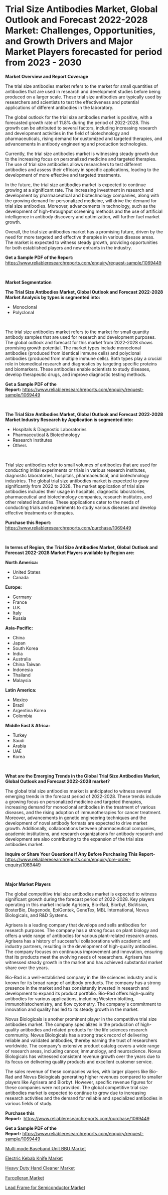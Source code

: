 <p><h1>Trial Size Antibodies Market, Global Outlook and Forecast 2022-2028 Market: Challenges, Opportunities, and Growth Drivers and Major Market Players forecasted for period from 2023 - 2030</h1></p><p><strong>Market Overview and Report Coverage</strong></p>
<p><p>The trial size antibodies market refers to the market for small quantities of antibodies that are used in research and development studies before being produced on a larger scale. These trial size antibodies are typically used by researchers and scientists to test the effectiveness and potential applications of different antibodies in the laboratory.</p><p>The global outlook for the trial size antibodies market is positive, with a forecasted growth rate of 11.8% during the period of 2022-2028. This growth can be attributed to several factors, including increasing research and development activities in the field of biotechnology and pharmaceuticals, rising demand for customized and targeted therapies, and advancements in antibody engineering and production technologies.</p><p>Currently, the trial size antibodies market is witnessing steady growth due to the increasing focus on personalized medicine and targeted therapies. The use of trial size antibodies allows researchers to test different antibodies and assess their efficacy in specific applications, leading to the development of more effective and targeted treatments.</p><p>In the future, the trial size antibodies market is expected to continue growing at a significant rate. The increasing investment in research and development by pharmaceutical and biotechnology companies, along with the growing demand for personalized medicine, will drive the demand for trial size antibodies. Moreover, advancements in technology, such as the development of high-throughput screening methods and the use of artificial intelligence in antibody discovery and optimization, will further fuel market growth.</p><p>Overall, the trial size antibodies market has a promising future, driven by the need for more targeted and effective therapies in various disease areas. The market is expected to witness steady growth, providing opportunities for both established players and new entrants in the industry.</p></p>
<p><strong>Get a Sample PDF of the Report:</strong> <a href="https://www.reliableresearchreports.com/enquiry/request-sample/1069449">https://www.reliableresearchreports.com/enquiry/request-sample/1069449</a></p>
<p>&nbsp;</p>
<p><strong>Market Segmentation</strong></p>
<p><strong>The Trial Size Antibodies Market, Global Outlook and Forecast 2022-2028 Market Analysis by types is segmented into:</strong></p>
<p><ul><li>Monoclonal</li><li>Polyclonal</li></ul></p>
<p>&nbsp;</p>
<p><p>The trial size antibodies market refers to the market for small quantity antibody samples that are used for research and development purposes. The global outlook and forecast for this market from 2022-2028 shows promising growth potential. The market types include monoclonal antibodies (produced from identical immune cells) and polyclonal antibodies (produced from multiple immune cells). Both types play a crucial role in biomedical research and diagnostics by targeting specific proteins and biomarkers. These antibodies enable scientists to study diseases, develop therapeutic drugs, and improve diagnostic testing methods.</p></p>
<p><strong>Get a Sample PDF of the Report:</strong>&nbsp;<a href="https://www.reliableresearchreports.com/enquiry/request-sample/1069449">https://www.reliableresearchreports.com/enquiry/request-sample/1069449</a></p>
<p>&nbsp;</p>
<p><strong>The Trial Size Antibodies Market, Global Outlook and Forecast 2022-2028 Market Industry Research by Application is segmented into:</strong></p>
<p><ul><li>Hospitals & Diagnostic Laboratories</li><li>Pharmaceutical & Biotechnology</li><li>Research Institutes</li><li>Others</li></ul></p>
<p>&nbsp;</p>
<p><p>Trial size antibodies refer to small volumes of antibodies that are used for conducting initial experiments or trials in various research institutes, diagnostic laboratories, hospitals, pharmaceutical, and biotechnology industries. The global trial size antibodies market is expected to grow significantly from 2022 to 2028. The market application of trial size antibodies includes their usage in hospitals, diagnostic laboratories, pharmaceutical and biotechnology companies, research institutes, and other related industries. These applications cater to the needs of conducting trials and experiments to study various diseases and develop effective treatments or therapies.</p></p>
<p><strong>Purchase this Report:</strong>&nbsp; <a href="https://www.reliableresearchreports.com/purchase/1069449">https://www.reliableresearchreports.com/purchase/1069449</a></p>
<p>&nbsp;</p>
<p><strong>In terms of Region, the Trial Size Antibodies Market, Global Outlook and Forecast 2022-2028 Market Players available by Region are:</strong></p>
<p>
    <p> <strong> North America: </strong>
        <ul>
            <li>United States</li>
            <li>Canada</li>
        </ul>
        </p> 
    <p> <strong> Europe: </strong>
        <ul>
            <li>Germany</li>
            <li>France</li>
            <li>U.K.</li>
            <li>Italy</li>
            <li>Russia</li>
        </ul>
        </p> 
    <p> <strong> Asia-Pacific: </strong>
        <ul>
            <li>China</li>
            <li>Japan</li>
            <li>South Korea</li>
            <li>India</li>
            <li>Australia</li>
            <li>China Taiwan</li>
            <li>Indonesia</li>
            <li>Thailand</li>
            <li>Malaysia</li>
        </ul>
        </p> 
    <p> <strong> Latin America: </strong>
        <ul>
            <li>Mexico</li>
            <li>Brazil</li>
            <li>Argentina Korea</li>
            <li>Colombia</li>
        </ul>
        </p> 
    <p> <strong> Middle East & Africa: </strong>
        <ul>
            <li>Turkey</li>
            <li>Saudi</li>
            <li>Arabia</li>
            <li>UAE</li>
            <li>Korea</li>
        </ul>
    </p>
    </p>
<p>&nbsp;</p>
<p><strong>What are the Emerging Trends in the Global Trial Size Antibodies Market, Global Outlook and Forecast 2022-2028 market?</strong></p>
<p><p>The global trial size antibodies market is anticipated to witness several emerging trends in the forecast period of 2022-2028. These trends include a growing focus on personalized medicine and targeted therapies, increasing demand for monoclonal antibodies in the treatment of various diseases, and the rising adoption of immunotherapies for cancer treatment. Moreover, advancements in genetic engineering techniques and the development of novel antibody formats are expected to drive market growth. Additionally, collaborations between pharmaceutical companies, academic institutions, and research organizations for antibody research and development are also contributing to the expansion of the trial size antibodies market.</p></p>
<p><strong>Inquire or Share Your Questions If Any Before Purchasing This Report</strong>- <a href="https://www.reliableresearchreports.com/enquiry/pre-order-enquiry/1069449">https://www.reliableresearchreports.com/enquiry/pre-order-enquiry/1069449</a></p>
<p>&nbsp;</p>
<p><strong>Major Market Players</strong></p>
<p><p>The global competitive trial size antibodies market is expected to witness significant growth during the forecast period of 2022-2028. Key players operating in this market include Agrisera, Bio-Rad, Biorbyt, BioVision, BosterBio, Diagenode, EpiGentek, GeneTex, MBL International, Novus Biologicals, and R&D Systems.</p><p>Agrisera is a leading company that develops and sells antibodies for research purposes. The company has a strong focus on plant biology and offers a wide range of antibodies for various plant-related research areas. Agrisera has a history of successful collaborations with academic and industry partners, resulting in the development of high-quality antibodies. The company focuses on continuous improvement and innovation, ensuring that its products meet the evolving needs of researchers. Agrisera has witnessed steady growth in the market and has achieved substantial market share over the years.</p><p>Bio-Rad is a well-established company in the life sciences industry and is known for its broad range of antibody products. The company has a strong presence in the market and has consistently invested in research and development to expand its product portfolio. Bio-Rad offers high-quality antibodies for various applications, including Western blotting, immunohistochemistry, and flow cytometry. The company's commitment to innovation and quality has led to its steady growth in the market.</p><p>Novus Biologicals is another prominent player in the competitive trial size antibodies market. The company specializes in the production of high-quality antibodies and related products for the life sciences research community. Novus Biologicals has a strong track record of delivering reliable and validated antibodies, thereby earning the trust of researchers worldwide. The company's extensive product catalog covers a wide range of research areas, including cancer, immunology, and neuroscience. Novus Biologicals has witnessed consistent revenue growth over the years due to its focus on delivering quality products and excellent customer service.</p><p>The sales revenue of these companies varies, with larger players like Bio-Rad and Novus Biologicals generating higher revenues compared to smaller players like Agrisera and Biorbyt. However, specific revenue figures for these companies were not provided. The global competitive trial size antibodies market is expected to continue to grow due to increasing research activities and the demand for reliable and specialized antibodies in various fields of study.</p></p>
<p><strong>Purchase this Report:</strong>&nbsp;&nbsp;<a href="https://www.reliableresearchreports.com/purchase/1069449">https://www.reliableresearchreports.com/purchase/1069449</a></p>
<p></p>
<p><strong>Get a Sample PDF of the Report:</strong>&nbsp;<a href="https://www.reliableresearchreports.com/enquiry/request-sample/1069449">https://www.reliableresearchreports.com/enquiry/request-sample/1069449</a></p>
<p><p><a href="https://www.reportprime.com/multi-mode-baseband-unit-bbu-r3966">Multi mode Baseband Unit BBU Market</a></p><p><a href="https://www.linkedin.com/pulse/electric-kebab-knife-market-research-report-provides-thorough-dikde/">Electric Kebab Knife Market</a></p><p><a href="https://www.linkedin.com/pulse/decoding-heavy-duty-hand-cleaner-market-deep-dive-latest-oxkre/">Heavy Duty Hand Cleaner Market</a></p><p><a href="https://medium.com/@isaiasmarks/furcelleran-market-size-growth-forecast-2023-2030-7efe7bdfc731">Furcelleran Market</a></p><p><a href="https://www.reportprime.com/lead-frame-for-semiconductor-r3965">Lead Frame for Semiconductor Market</a></p></p>
